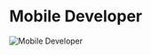 # Mobile Developer

![Mobile Developer](https://image.freepik.com/free-vector/app-development-illustration_52683-47931.jpg)